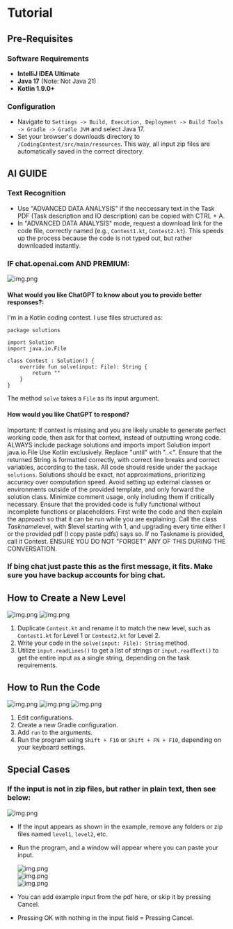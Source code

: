 # Tutorial

## Pre-Requisites

### Software Requirements
- **IntelliJ IDEA Ultimate**
- **Java 17** (Note: Not Java 21)
- **Kotlin 1.9.0+**

### Configuration
- Navigate to `Settings -> Build, Execution, Deployment -> Build Tools -> Gradle -> Gradle JVM` and select Java 17.
- Set your browser's downloads directory to `/CodingContest/src/main/resources`. This way, all input zip files are automatically saved in the correct directory.

## AI GUIDE

### Text Recognition
- Use "ADVANCED DATA ANALYSIS" if the neccessary text in the Task PDF (Task description and IO description) can be copied with CTRL + A.
- In "ADVANCED DATA ANALYSIS" mode, request a download link for the code file, correctly named (e.g., `Contest1.kt`, `Contest2.kt`). This speeds up the process because the code is not typed out, but rather downloaded instantly.

### IF chat.openai.com AND PREMIUM:
![img.png](images/custominstructions.png)
#### What would you like ChatGPT to know about you to provide better responses?:

I'm in a Kotlin coding contest. I use files structured as:

```
package solutions

import Solution
import java.io.File

class Contest : Solution() {
    override fun solve(input: File): String {
        return ""
    }
}
```

The method `solve` takes a `File` as its input argument.



#### How would you like ChatGPT to respond?

Important: If context is missing and you are likely unable to generate perfect working code, then ask for that context, instead of outputting wrong code.
ALWAYS include package solutions and imports
import Solution
import java.io.File
Use Kotlin exclusively. Replace "until" with "..<". Ensure that the returned String is formatted correctly, with correct line breaks and correct variables, according to the task. All code should reside under the `package solutions`. Solutions should be exact, not approximations, prioritizing accuracy over computation speed. Avoid setting up external classes or environments outside of the provided template, and only forward the solution class. Minimize comment usage, only including them if critically necessary. Ensure that the provided code is fully functional without incomplete functions or placeholders. First write the code and then explain the approach so that it can be run while you are explaining. Call the class $Taskname$level, with $level starting with 1, and upgrading every time either I or the provided pdf (I copy paste pdfs) says so. If no Taskname is provided, call it Contest. ENSURE YOU DO NOT "FORGET" ANY OF THIS DURING THE CONVERSATION.

### If bing chat just paste this as the first message, it fits. Make sure you have backup accounts for bing chat.


## How to Create a New Level
![img.png](images/Contest.kt.png)
![img.png](images/Contest12.kt.png)
1. Duplicate `Contest.kt` and rename it to match the new level, such as `Contest1.kt` for Level 1 or `Contest2.kt` for Level 2.
2. Write your code in the `solve(input: File): String` method.
3. Utilize `input.readLines()` to get a list of strings or `input.readText()` to get the entire input as a single string, depending on the task requirements.

## How to Run the Code
![img.png](images/editconfig.png)
![img.png](images/addgradle.png)
![img.png](images/run.png)
1. Edit configurations.
2. Create a new Gradle configuration.
3. Add `run` to the arguments.
4. Run the program using `Shift + F10` or `Shift + FN + F10`, depending on your keyboard settings.

## Special Cases
### If the input is not in zip files, but rather in plain text, then see below:

  ![img.png](images/goofyinput.png)
- If the input appears as shown in the example, remove any folders or zip files named `level1`, `level2`, etc.
- Run the program, and a window will appear where you can paste your input.  
  
  ![img.png](images/inputwindow.png)  
  ![img.png](images/inputcopy.png)  
  ![img.png](images/exampleinput.png)  
- You can add example input from the pdf here, or skip it by pressing Cancel.
- Pressing OK with nothing in the input field = Pressing Cancel.
